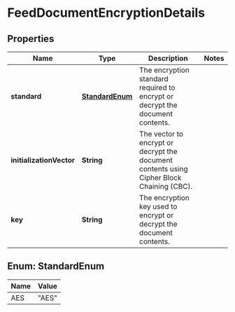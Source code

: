 
# FeedDocumentEncryptionDetails

## Properties
Name | Type | Description | Notes
------------ | ------------- | ------------- | -------------
**standard** | [**StandardEnum**](#StandardEnum) | The encryption standard required to encrypt or decrypt the document contents. | 
**initializationVector** | **String** | The vector to encrypt or decrypt the document contents using Cipher Block Chaining (CBC). | 
**key** | **String** | The encryption key used to encrypt or decrypt the document contents. | 


<a name="StandardEnum"></a>
## Enum: StandardEnum
Name | Value
---- | -----
AES | &quot;AES&quot;



